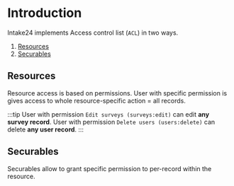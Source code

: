 # Introduction

Intake24 implements Access control list (`ACL`) in two ways.

1. [Resources](/admin/acl/resources)
2. [Securables](/admin/acl/securables)

## Resources

Resource access is based on permissions. User with specific permission is gives access to whole resource-specific action = all records.

:::tip
User with permission `Edit surveys (surveys:edit)` can edit **any survey record**.
User with permission `Delete users (users:delete)` can delete **any user record**.
:::

## Securables

Securables allow to grant specific permission to per-record within the resource.
